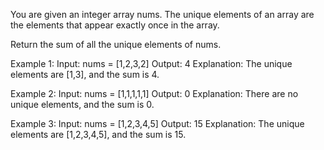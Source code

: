 You are given an integer array nums. The unique elements of an array are the elements that appear exactly once in the array.

Return the sum of all the unique elements of nums.

Example 1:
Input: nums = [1,2,3,2]
Output: 4
Explanation: The unique elements are [1,3], and the sum is 4.

Example 2:
Input: nums = [1,1,1,1,1]
Output: 0
Explanation: There are no unique elements, and the sum is 0.

Example 3:
Input: nums = [1,2,3,4,5]
Output: 15
Explanation: The unique elements are [1,2,3,4,5], and the sum is 15.
 